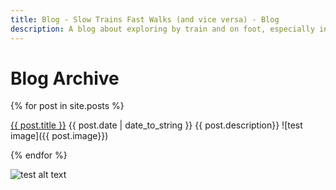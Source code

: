 ```yaml
---
title: Blog - Slow Trains Fast Walks (and vice versa) - Blog
description: A blog about exploring by train and on foot, especially in Málaga province
---
```


# Blog Archive

{% for post in site.posts %}
 
 <a href="{{ post.url }}">{{ post.title }}</a>
 {{ post.date | date_to_string }}
 {{ post.description}}
 ![test image]({{ post.image}})

{% endfor %}

![test alt text](empty.jpg)
